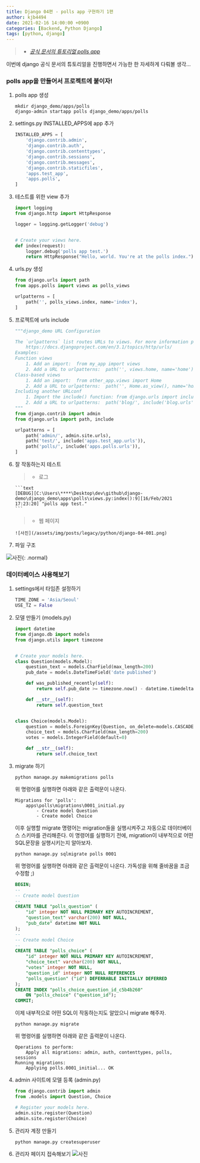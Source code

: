 ```yaml
---
title: Django 04편 - polls app 구현하기 1편
author: kjb4494
date: 2021-02-16 14:00:00 +0900
categories: [Backend, Python Django]
tags: [python, django]
---
```


> - [_공식 문서의 튜토리얼 polls app_](https://docs.djangoproject.com/ko/3.1/intro/tutorial01/)

이번에 django 공식 문서의 튜토리얼을 진행하면서 가능한 한 자세하게 다뤄볼 생각...

### polls app을 만들어서 프로젝트에 붙이자!

1.  polls app 생성
    ```shell
    mkdir django_demo/apps/polls
    django-admin startapp polls django_demo/apps/polls
    ```
1.  settings.py INSTALLED_APPS에 app 추가
    ```python
    INSTALLED_APPS = [
        'django.contrib.admin',
        'django.contrib.auth',
        'django.contrib.contenttypes',
        'django.contrib.sessions',
        'django.contrib.messages',
        'django.contrib.staticfiles',
        'apps.test_app',
        'apps.polls',
    ]
    ```
1.  테스트를 위한 view 추가

    ```python
    import logging
    from django.http import HttpResponse

    logger = logging.getLogger('debug')


    # Create your views here.
    def index(request):
        logger.debug('polls app test.')
        return HttpResponse("Hello, world. You're at the polls index.")
    ```

1.  urls.py 생성

    ```python
    from django.urls import path
    from apps.polls import views as polls_views

    urlpatterns = [
        path('', polls_views.index, name='index'),
    ]
    ```

1.  프로젝트에 urls include

    ```python
    """django_demo URL Configuration

    The `urlpatterns` list routes URLs to views. For more information please see:
        https://docs.djangoproject.com/en/3.1/topics/http/urls/
    Examples:
    Function views
        1. Add an import:  from my_app import views
        2. Add a URL to urlpatterns:  path('', views.home, name='home')
    Class-based views
        1. Add an import:  from other_app.views import Home
        2. Add a URL to urlpatterns:  path('', Home.as_view(), name='home')
    Including another URLconf
        1. Import the include() function: from django.urls import include, path
        2. Add a URL to urlpatterns:  path('blog/', include('blog.urls'))
    """
    from django.contrib import admin
    from django.urls import path, include

    urlpatterns = [
        path('admin/', admin.site.urls),
        path('test/', include('apps.test_app.urls')),
        path('polls/', include('apps.polls.urls')),
    ]
    ```

1.  잘 작동하는지 테스트

    > - 로그

        ```text
        [DEBUG][C:\Users\****\Desktop\dev\github\django-demo\django_demo\apps\polls\views.py:index():9][16/Feb/2021 17:23:20] "polls app test."
        ```

    > - 웹 페이지

        ![사진](/assets/img/posts/legacy/python/django-04-001.png)

1.  파일 구조

![사진](/assets/img/posts/legacy/python/django-04-002.png){: .normal}

### 데이터베이스 사용해보기

1. settings에서 타임존 설정하기
   ```python
   TIME_ZONE = 'Asia/Seoul'
   USE_TZ = False
   ```
1. 모델 만들기 (models.py)

   ```python
   import datetime
   from django.db import models
   from django.utils import timezone


   # Create your models here.
   class Question(models.Model):
       question_text = models.CharField(max_length=200)
       pub_date = models.DateTimeField('date published')

       def was_published_recently(self):
           return self.pub_date >= timezone.now() - datetime.timedelta(days=1)

       def __str__(self):
           return self.question_text


   class Choice(models.Model):
       question = models.ForeignKey(Question, on_delete=models.CASCADE)
       choice_text = models.CharField(max_length=200)
       votes = models.IntegerField(default=0)

       def __str__(self):
           return self.choice_text
   ```

1. migrate 하기

   ```shell
   python manage.py makemigrations polls
   ```

   위 명령어를 실행하면 아래와 같은 출력문이 나온다.

   ```text
   Migrations for 'polls':
       apps\polls\migrations\0001_initial.py
           - Create model Question
           - Create model Choice
   ```

   이후 실행할 migrate 명령어는 migration들을 실행시켜주고 자동으로 데이터베이스 스키마를 관리해준다. 이 명령어를 실행하기 전에, migration이 내부적으로 어떤 SQL문장을 실행시키는지 알아보자.

   ```shell
   python manage.py sqlmigrate polls 0001
   ```

   위 명령어를 실행하면 아래와 같은 출력문이 나온다. 가독성을 위해 줄바꿈을 조금 수정함 ;)

   ```sql
   BEGIN;
   --
   -- Create model Question
   --
   CREATE TABLE "polls_question" (
       "id" integer NOT NULL PRIMARY KEY AUTOINCREMENT,
       "question_text" varchar(200) NOT NULL,
       "pub_date" datetime NOT NULL
   );
   --
   -- Create model Choice
   --
   CREATE TABLE "polls_choice" (
       "id" integer NOT NULL PRIMARY KEY AUTOINCREMENT,
       "choice_text" varchar(200) NOT NULL,
       "votes" integer NOT NULL,
       "question_id" integer NOT NULL REFERENCES
       "polls_question" ("id") DEFERRABLE INITIALLY DEFERRED
   );
   CREATE INDEX "polls_choice_question_id_c5b4b260"
       ON "polls_choice" ("question_id");
   COMMIT;
   ```

   이제 내부적으로 어떤 SQL이 작동하는지도 알았으니 migrate 해주자.

   ```shell
   python manage.py migrate
   ```

   위 명령어를 실행하면 아래와 같은 출력문이 나온다.

   ```text
   Operations to perform:
       Apply all migrations: admin, auth, contenttypes, polls, sessions
   Running migrations:
       Applying polls.0001_initial... OK
   ```

1. admin 사이트에 모델 등록 (admin.py)

   ```python
   from django.contrib import admin
   from .models import Question, Choice

   # Register your models here.
   admin.site.register(Question)
   admin.site.register(Choice)
   ```

1. 관리자 계정 만들기
   ```shell
   python manage.py createsuperuser
   ```
1. 관리자 페이지 접속해보기
   ![사진](/assets/img/posts/legacy/python/django-04-003.png)
